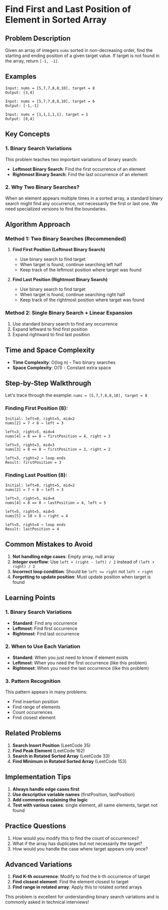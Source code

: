 # Find First and Last Position of Element in Sorted Array

## Problem Description

Given an array of integers `nums` sorted in non-decreasing order, find the starting and ending position of a given target value. If target is not found in the array, return `[-1, -1]`.

## Examples

```
Input: nums = [5,7,7,8,8,10], target = 8
Output: [3,4]

Input: nums = [5,7,7,8,8,10], target = 6
Output: [-1,-1]

Input: nums = [1,1,1,1,1], target = 1
Output: [0,4]
```

## Key Concepts

### 1. Binary Search Variations

This problem teaches two important variations of binary search:

- **Leftmost Binary Search**: Find the first occurrence of an element
- **Rightmost Binary Search**: Find the last occurrence of an element

### 2. Why Two Binary Searches?

When an element appears multiple times in a sorted array, a standard binary search might find any occurrence, not necessarily the first or last one. We need specialized versions to find the boundaries.

## Algorithm Approach

### Method 1: Two Binary Searches (Recommended)

1. **Find First Position (Leftmost Binary Search)**

   - Use binary search to find target
   - When target is found, continue searching left half
   - Keep track of the leftmost position where target was found

2. **Find Last Position (Rightmost Binary Search)**
   - Use binary search to find target
   - When target is found, continue searching right half
   - Keep track of the rightmost position where target was found

### Method 2: Single Binary Search + Linear Expansion

1. Use standard binary search to find any occurrence
2. Expand leftward to find first position
3. Expand rightward to find last position

## Time and Space Complexity

- **Time Complexity**: O(log n) - Two binary searches
- **Space Complexity**: O(1) - Constant extra space

## Step-by-Step Walkthrough

Let's trace through the example: `nums = [5,7,7,8,8,10], target = 8`

### Finding First Position (8):

```
Initial: left=0, right=5, mid=2
nums[2] = 7 < 8 → left = 3

left=3, right=5, mid=4
nums[4] = 8 == 8 → firstPosition = 4, right = 3

left=3, right=3, mid=3
nums[3] = 8 == 8 → firstPosition = 3, right = 2

left=3, right=2 → loop ends
Result: firstPosition = 3
```

### Finding Last Position (8):

```
Initial: left=0, right=5, mid=2
nums[2] = 7 < 8 → left = 3

left=3, right=5, mid=4
nums[4] = 8 == 8 → lastPosition = 4, left = 5

left=5, right=5, mid=5
nums[5] = 10 > 8 → right = 4

left=5, right=4 → loop ends
Result: lastPosition = 4
```

## Common Mistakes to Avoid

1. **Not handling edge cases**: Empty array, null array
2. **Integer overflow**: Use `left + (right - left) / 2` instead of `(left + right) / 2`
3. **Incorrect loop condition**: Should be `left <= right` not `left < right`
4. **Forgetting to update position**: Must update position when target is found

## Learning Points

### 1. Binary Search Variations

- **Standard**: Find any occurrence
- **Leftmost**: Find first occurrence
- **Rightmost**: Find last occurrence

### 2. When to Use Each Variation

- **Standard**: When you just need to know if element exists
- **Leftmost**: When you need the first occurrence (like this problem)
- **Rightmost**: When you need the last occurrence (like this problem)

### 3. Pattern Recognition

This pattern appears in many problems:

- Find insertion position
- Find range of elements
- Count occurrences
- Find closest element

## Related Problems

1. **Search Insert Position** (LeetCode 35)
2. **Find Peak Element** (LeetCode 162)
3. **Search in Rotated Sorted Array** (LeetCode 33)
4. **Find Minimum in Rotated Sorted Array** (LeetCode 153)

## Implementation Tips

1. **Always handle edge cases first**
2. **Use descriptive variable names** (firstPosition, lastPosition)
3. **Add comments explaining the logic**
4. **Test with various cases**: single element, all same elements, target not found

## Practice Questions

1. How would you modify this to find the count of occurrences?
2. What if the array has duplicates but not necessarily the target?
3. How would you handle the case where target appears only once?

## Advanced Variations

1. **Find K-th occurrence**: Modify to find the k-th occurrence of target
2. **Find closest element**: Find the element closest to target
3. **Find range in rotated array**: Apply this to rotated sorted arrays

This problem is excellent for understanding binary search variations and is commonly asked in technical interviews!
